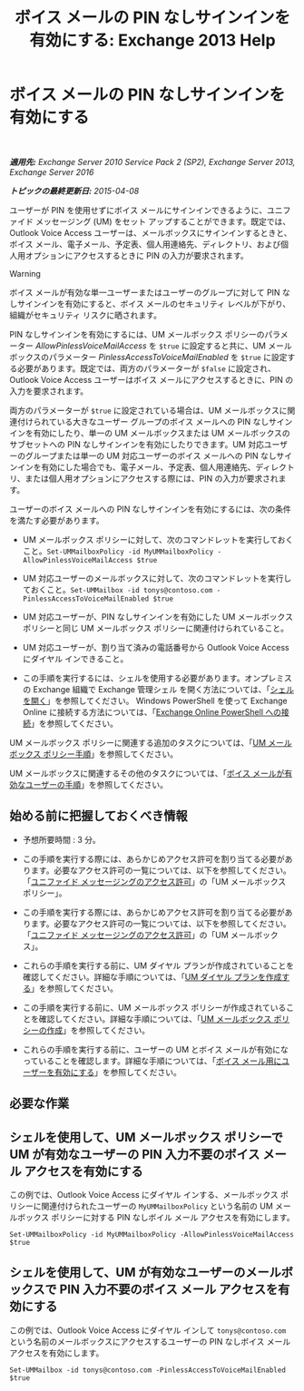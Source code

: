 ﻿---
title: 'ボイス メールの PIN なしサインインを有効にする: Exchange 2013 Help'
TOCTitle: ボイス メールの PIN なしサインインを有効にする
ms:assetid: 54133753-317c-42ef-9b0d-ca9f2d2d6bd7
ms:mtpsurl: https://technet.microsoft.com/ja-jp/library/Gg602127(v=EXCHG.150)
ms:contentKeyID: 54652965
ms.date: 04/24/2018
mtps_version: v=EXCHG.150
ms.translationtype: HT
---

# ボイス メールの PIN なしサインインを有効にする

 

_**適用先:** Exchange Server 2010 Service Pack 2 (SP2), Exchange Server 2013, Exchange Server 2016_

_**トピックの最終更新日:** 2015-04-08_

ユーザーが PIN を使用せずにボイス メールにサインインできるように、ユニファイド メッセージング (UM) をセット アップすることができます。既定では、Outlook Voice Access ユーザーは、メールボックスにサインインするときと、ボイス メール、電子メール、予定表、個人用連絡先、ディレクトリ、および個人用オプションにアクセスするときに PIN の入力が要求されます。


> [!WARNING]
> ボイス メールが有効な単一ユーザーまたはユーザーのグループに対して PIN なしサインインを有効にすると、ボイス メールのセキュリティ レベルが下がり、組織がセキュリティ リスクに晒されます。



PIN なしサインインを有効にするには、UM メールボックス ポリシーのパラメーター *AllowPinlessVoiceMailAccess* を `$true` に設定すると共に、UM メールボックスのパラメーター *PinlessAccessToVoiceMailEnabled* を `$true` に設定する必要があります。既定では、両方のパラメーターが `$false` に設定され、Outlook Voice Access ユーザーはボイス メールにアクセスするときに、PIN の入力を要求されます。

両方のパラメーターが `$true` に設定されている場合は、UM メールボックスに関連付けられている大きなユーザー グループのボイス メールへの PIN なしサインインを有効にしたり、単一の UM メールボックスまたは UM メールボックスのサブセットへの PIN なしサインインを有効にしたりできます。UM 対応ユーザーのグループまたは単一の UM 対応ユーザーのボイス メールへの PIN なしサインインを有効にした場合でも、電子メール、予定表、個人用連絡先、ディレクトリ、または個人用オプションにアクセスする際には、PIN の入力が要求されます。

ユーザーのボイス メールへの PIN なしサインインを有効にするには、次の条件を満たす必要があります。

  - UM メールボックス ポリシーに対して、次のコマンドレットを実行しておくこと。`Set-UMMailboxPolicy -id MyUMMailboxPolicy -AllowPinlessVoiceMailAccess $true`

  - UM 対応ユーザーのメールボックスに対して、次のコマンドレットを実行しておくこと。`Set-UMMailbox -id tonys@contoso.com -PinlessAccessToVoiceMailEnabled $true`

  - UM 対応ユーザーが、PIN なしサインインを有効にした UM メールボックス ポリシーと同じ UM メールボックス ポリシーに関連付けられていること。

  - UM 対応ユーザーが、割り当て済みの電話番号から Outlook Voice Access にダイヤル インできること。

  - この手順を実行するには、シェルを使用する必要があります。オンプレミスの Exchange 組織で Exchange 管理シェル を開く方法については、「[シェルを開く](https://technet.microsoft.com/ja-jp/library/dd638134\(v=exchg.150\))」を参照してください。 Windows PowerShell を使って Exchange Online に接続する方法については、「[Exchange Online PowerShell への接続](https://go.microsoft.com/fwlink/p/?linkid=396554)」を参照してください。

UM メールボックス ポリシーに関連する追加のタスクについては、「[UM メールボックス ポリシー手順](um-mailbox-policy-procedures-exchange-2013-help.md)」を参照してください。

UM メールボックスに関連するその他のタスクについては、「[ボイス メールが有効なユーザーの手順](voice-mail-enabled-user-procedures-exchange-2013-help.md)」を参照してください。

## 始める前に把握しておくべき情報

  - 予想所要時間 : 3 分。

  - この手順を実行する際には、あらかじめアクセス許可を割り当てる必要があります。必要なアクセス許可の一覧については、以下を参照してください。「[ユニファイド メッセージングのアクセス許可](unified-messaging-permissions-exchange-2013-help.md)」の「UM メールボックス ポリシー」。

  - この手順を実行する際には、あらかじめアクセス許可を割り当てる必要があります。必要なアクセス許可の一覧については、以下を参照してください。「[ユニファイド メッセージングのアクセス許可](unified-messaging-permissions-exchange-2013-help.md)」の「UM メールボックス」。

  - これらの手順を実行する前に、UM ダイヤル プランが作成されていることを確認してください。詳細な手順については、「[UM ダイヤル プランを作成する](create-a-um-dial-plan-exchange-2013-help.md)」を参照してください。

  - この手順を実行する前に、UM メールボックス ポリシーが作成されていることを確認してください。詳細な手順については、「[UM メールボックス ポリシーの作成](create-a-um-mailbox-policy-exchange-2013-help.md)」を参照してください。

  - これらの手順を実行する前に、ユーザーの UM とボイス メールが有効になっていることを確認します。詳細な手順については、「[ボイス メール用にユーザーを有効にする](enable-a-user-for-voice-mail-exchange-2013-help.md)」を参照してください。

## 必要な作業

## シェルを使用して、UM メールボックス ポリシーで UM が有効なユーザーの PIN 入力不要のボイス メール アクセスを有効にする

この例では、Outlook Voice Access にダイヤル インする、メールボックス ポリシーに関連付けられたユーザーの `MyUMMailboxPolicy` という名前の UM メールボックス ポリシーに対する PIN なしボイル メール アクセスを有効にします。

    Set-UMMailboxPolicy -id MyUMMailboxPolicy -AllowPinlessVoiceMailAccess $true

## シェルを使用して、UM が有効なユーザーのメールボックスで PIN 入力不要のボイス メール アクセスを有効にする

この例では、Outlook Voice Access にダイヤル インして `tonys@contoso.com` という名前のメールボックスにアクセスするユーザーの PIN なしボイス メール アクセスを有効にします。

    Set-UMMailbox -id tonys@contoso.com -PinlessAccessToVoiceMailEnabled $true

